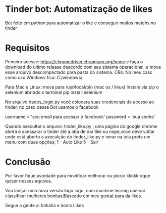 # Tinder bot: Automatização de likes
Bot feito em python para automatizar o like e conseguir muitos matchs no tinder
# Requisitos

Primeiro acesse: https://chromedriver.chromium.org/home
e faça o download do ultimo release deacordo com seu sistema operacional, e mova esse arquivo descompactado para pasta do sistema.
OBs: No meu caso como uso Windows fica: C:/windows/

Para Mac e Linux: mova para /usr/local/bin (mac os / linux)
Instale via pip o selenium abrindo o terminal 
pip install selenium

No arquivo dados_login.py você colocara suas credenciais de acesso ao tinder, no caso desse Bot usamos o facebook

 username = 'seu email para acessar o facebook'
 password = 'sua senha'

Quando execultar o arquivo: tinder_like.py , uma pagina do google chrome abrirá e acessarar o tinder até a aba de dar like ou nope,voce deve voltar onde está aberto a axeculção do tinder_like.py e verar na tela preta um menu com duas opções;
1 - Auto Like
5 - Sair

# Conclusão
Por favor fique avontade para movificar melhorar ou piorar kkkkk oque quiser nesses aquivos.

Vou lançar uma nova versão logo logo, com machine learnig que vai classificar mulheres bonitas(Baseado em meu gosta) para da likes.

Segue a gente ai hahaha e boms Likes
